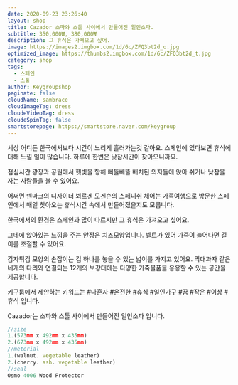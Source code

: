 ```yaml
---
date: 2020-09-23 23:26:40
layout: shop
title: Cazador 소파와 스툴 사이에서 만들어진 일인소파.
subtitle: 350,000₩, 380,000₩
description: 그 휴식은 가져오고 싶어.
image: https://images2.imgbox.com/1d/6c/ZFQ3bt2d_o.jpg
optimized_image: https://thumbs2.imgbox.com/1d/6c/ZFQ3bt2d_t.jpg
category: shop
tags:
  - 스페인
  - 스툴
author: Keygroupshop
paginate: false
cloudName: sambrace
cloudImageTag: dress
cloudeVideoTag: dress
cloudeSpinTag: false
smartstorepage: https://smartstore.naver.com/keygroup
---
```


세상 어디든 한국에서보다 시간이 느리게 흘러가는것 같아요. 스페인에 있다보면 휴식에 대해 느낄 일이 많습니다. 하루에 한번은 낮잠시간이 찾아오니까요.

점심시간 광장과 공원에서 햇빛을 항해 삐뚤빼뚤 배치된 의자들에 앉아   쉬거나 낮잠을 자는 사람들을 볼 수 있어요.

어쩌면 덴마크의 디자이너 뵈르겐 모겐슨의 스페니쉬 체어는   가족여행으로 방문한 스페인에서   매일 찾아오는 휴식시간 속에서 만들어졌을지도 모릅니다.

한국에서의 환경은 스페인과 많이 다르지만 그 휴식은 가져오고 싶어요.

그네에 앉아있는 느낌을 주는 안장은  치즈모양입니다. 벨트가 있어 가죽이 늘어나면 길이를 조절할 수 있어요.

감자튀김 모양의 손잡이는 컵 하나를 놓을 수 있는 넓이를 가지고 있어요.
막대과자 같은 네개의 다리와 연결되는 12개의 보강대에는 다양한 가죽물품을 응용할 수 있는 공간을 제공합니다.

 키구룹에서 제안하는 키워드는 #나혼자 #온전한 #휴식 #일인가구 #꿈 #작은 #이상 #휴식 입니다.

Cazador는 소파와 스툴 사이에서 만들어진 일인소파 입니다.

```js
//size
1.(573mm x 492mm x 435mm)
2.(673mm x 492mm x 435mm)
//meterial
1.(walnut. vegetable leather)
2.(cherry. ash. vegetable leather)
//seal
Osmo 4006 Wood Protector
```



